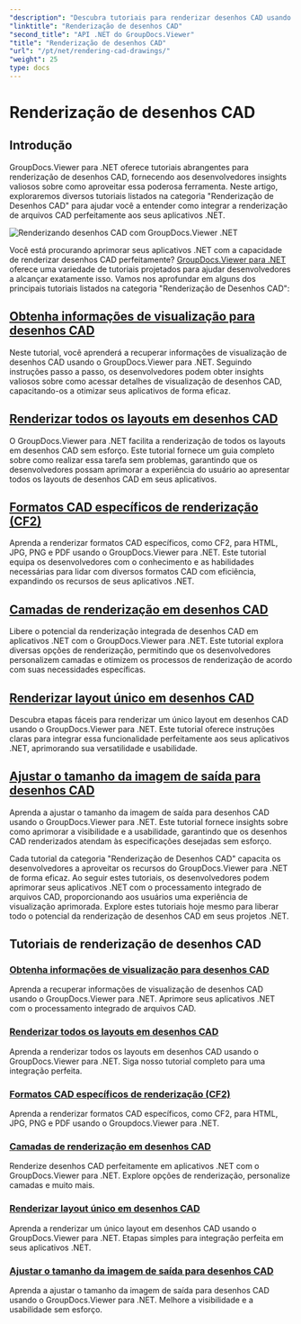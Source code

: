 ```yaml
---
"description": "Descubra tutoriais para renderizar desenhos CAD usando o GroupDocs.Viewer para .NET. Aprenda a aprimorar aplicativos .NET com o processamento integrado de arquivos CAD."
"linktitle": "Renderização de desenhos CAD"
"second_title": "API .NET do GroupDocs.Viewer"
"title": "Renderização de desenhos CAD"
"url": "/pt/net/rendering-cad-drawings/"
"weight": 25
type: docs
---
```

# Renderização de desenhos CAD


## Introdução

GroupDocs.Viewer para .NET oferece tutoriais abrangentes para renderização de desenhos CAD, fornecendo aos desenvolvedores insights valiosos sobre como aproveitar essa poderosa ferramenta. Neste artigo, exploraremos diversos tutoriais listados na categoria "Renderização de Desenhos CAD" para ajudar você a entender como integrar a renderização de arquivos CAD perfeitamente aos seus aplicativos .NET.

![Renderizando desenhos CAD com GroupDocs.Viewer .NET](/viewer/rendering-cad-drawings/image.png)

Você está procurando aprimorar seus aplicativos .NET com a capacidade de renderizar desenhos CAD perfeitamente? [GroupDocs.Viewer para .NET](#) oferece uma variedade de tutoriais projetados para ajudar desenvolvedores a alcançar exatamente isso. Vamos nos aprofundar em alguns dos principais tutoriais listados na categoria "Renderização de Desenhos CAD":

## [Obtenha informações de visualização para desenhos CAD](./get-view-info-cad-drawing/)
Neste tutorial, você aprenderá a recuperar informações de visualização de desenhos CAD usando o GroupDocs.Viewer para .NET. Seguindo instruções passo a passo, os desenvolvedores podem obter insights valiosos sobre como acessar detalhes de visualização de desenhos CAD, capacitando-os a otimizar seus aplicativos de forma eficaz.

## [Renderizar todos os layouts em desenhos CAD](./render-all-layouts-cad/)
O GroupDocs.Viewer para .NET facilita a renderização de todos os layouts em desenhos CAD sem esforço. Este tutorial fornece um guia completo sobre como realizar essa tarefa sem problemas, garantindo que os desenvolvedores possam aprimorar a experiência do usuário ao apresentar todos os layouts de desenhos CAD em seus aplicativos.

## [Formatos CAD específicos de renderização (CF2)](./render-specific-cad-formats/)
Aprenda a renderizar formatos CAD específicos, como CF2, para HTML, JPG, PNG e PDF usando o GroupDocs.Viewer para .NET. Este tutorial equipa os desenvolvedores com o conhecimento e as habilidades necessárias para lidar com diversos formatos CAD com eficiência, expandindo os recursos de seus aplicativos .NET.

## [Camadas de renderização em desenhos CAD](./render-layers-cad/)
Libere o potencial da renderização integrada de desenhos CAD em aplicativos .NET com o GroupDocs.Viewer para .NET. Este tutorial explora diversas opções de renderização, permitindo que os desenvolvedores personalizem camadas e otimizem os processos de renderização de acordo com suas necessidades específicas.

## [Renderizar layout único em desenhos CAD](./render-single-layout-cad/)
Descubra etapas fáceis para renderizar um único layout em desenhos CAD usando o GroupDocs.Viewer para .NET. Este tutorial oferece instruções claras para integrar essa funcionalidade perfeitamente aos seus aplicativos .NET, aprimorando sua versatilidade e usabilidade.

## [Ajustar o tamanho da imagem de saída para desenhos CAD](./adjust-output-image-size-cad/)
Aprenda a ajustar o tamanho da imagem de saída para desenhos CAD usando o GroupDocs.Viewer para .NET. Este tutorial fornece insights sobre como aprimorar a visibilidade e a usabilidade, garantindo que os desenhos CAD renderizados atendam às especificações desejadas sem esforço.

Cada tutorial da categoria "Renderização de Desenhos CAD" capacita os desenvolvedores a aproveitar os recursos do GroupDocs.Viewer para .NET de forma eficaz. Ao seguir estes tutoriais, os desenvolvedores podem aprimorar seus aplicativos .NET com o processamento integrado de arquivos CAD, proporcionando aos usuários uma experiência de visualização aprimorada. Explore estes tutoriais hoje mesmo para liberar todo o potencial da renderização de desenhos CAD em seus projetos .NET.

## Tutoriais de renderização de desenhos CAD
### [Obtenha informações de visualização para desenhos CAD](./get-view-info-cad-drawing/)
Aprenda a recuperar informações de visualização de desenhos CAD usando o GroupDocs.Viewer para .NET. Aprimore seus aplicativos .NET com o processamento integrado de arquivos CAD.
### [Renderizar todos os layouts em desenhos CAD](./render-all-layouts-cad/)
Aprenda a renderizar todos os layouts em desenhos CAD usando o GroupDocs.Viewer para .NET. Siga nosso tutorial completo para uma integração perfeita.
### [Formatos CAD específicos de renderização (CF2)](./render-specific-cad-formats/)
Aprenda a renderizar formatos CAD específicos, como CF2, para HTML, JPG, PNG e PDF usando o Groupdocs.Viewer para .NET.
### [Camadas de renderização em desenhos CAD](./render-layers-cad/)
Renderize desenhos CAD perfeitamente em aplicativos .NET com o GroupDocs.Viewer para .NET. Explore opções de renderização, personalize camadas e muito mais.
### [Renderizar layout único em desenhos CAD](./render-single-layout-cad/)
Aprenda a renderizar um único layout em desenhos CAD usando o GroupDocs.Viewer para .NET. Etapas simples para integração perfeita em seus aplicativos .NET.
### [Ajustar o tamanho da imagem de saída para desenhos CAD](./adjust-output-image-size-cad/)
Aprenda a ajustar o tamanho da imagem de saída para desenhos CAD usando o GroupDocs.Viewer para .NET. Melhore a visibilidade e a usabilidade sem esforço.